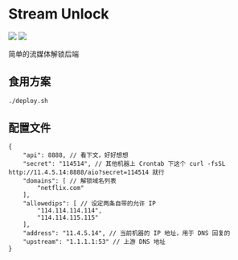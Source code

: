 # Stream Unlock
[![](https://img.shields.io/badge/Telegram-Group-blue)](https://t.me/aioCloud) [![](https://img.shields.io/badge/Telegram-Channel-green)](https://t.me/aioCloud_channel) 

简单的流媒体解锁后端

## 食用方案
```bash
./deploy.sh
```

## 配置文件
```jsonc
{
    "api": 8888, // 看下文，好好想想
    "secret": "114514", // 其他机器上 Crontab 下这个 curl -fsSL http://11.4.5.14:8888/aio?secret=114514 就行
    "domains": [ // 解锁域名列表
        "netflix.com"
    ],
    "allowedips": [ // 设定两条自带的允许 IP
        "114.114.114.114",
        "114.114.115.115"
    ],
    "address": "11.4.5.14", // 当前机器的 IP 地址，用于 DNS 回复的
    "upstream": "1.1.1.1:53" // 上游 DNS 地址
}
```
